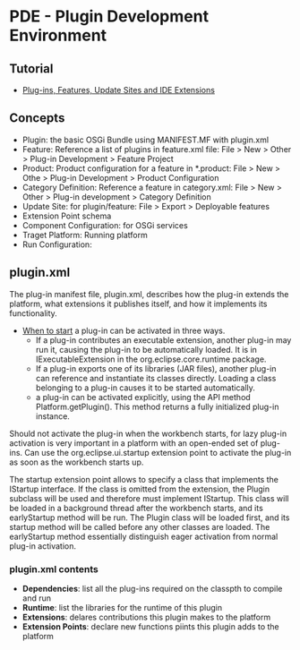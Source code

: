# PDE - Plugin Development Environment

## Tutorial
- [Plug-ins, Features, Update Sites and IDE Extensions](https://www.vogella.com/tutorials/EclipsePlugin/article.html)

## Concepts
- Plugin: the basic OSGi Bundle using MANIFEST.MF with plugin.xml
- Feature: Reference a list of plugins in feature.xml file:  File > New > Other > Plug-in Development > Feature Project
- Product: Product configuration for a feature in \*.product: File > New > Othe > Plug-in Development > Product Configuration
- Category Definition: Reference a feature in category.xml: File > New > Other > Plug-in development > Category Definition
- Update Site: for plugin/feature: File > Export > Deployable features
- Extension Point schema
- Component Configuration: for OSGi services
- Traget Platform: Running platform
- Run Configuration: 

## plugin.xml
The plug-in manifest file, plugin.xml, describes how the plug-in extends the platform, what extensions it publishes itself, and how it implements its functionality.
- [When to start](https://wiki.eclipse.org/FAQ_When_does_a_plug-in_get_started%3F)
a plug-in can be activated in three ways.
    - If a plug-in contributes an executable extension, another plug-in may run it, causing the plug-in to be automatically loaded. It is in IExecutableExtension in the org.eclipse.core.runtime package.
    - If a plug-in exports one of its libraries (JAR files), another plug-in can reference and instantiate its classes directly. Loading a class belonging to a plug-in causes it to be started automatically.
    - a plug-in can be activated explicitly, using the API method Platform.getPlugin(). This method returns a fully initialized plug-in instance.

Should not activate the plug-in when the workbench starts, for lazy plug-in activation is very important in a platform with an open-ended set of plug-ins.
Can use the org.eclipse.ui.startup extension point to activate the plug-in as soon as the workbench starts up.

The startup extension point allows to specify a class that implements the IStartup interface. If the class is omitted from the extension, the Plugin subclass will be used and therefore must implement IStartup. This class will be loaded in a background thread after the workbench starts, and its earlyStartup method will be run. The Plugin class will be loaded first, and its startup method will be called before any other classes are loaded. The earlyStartup method essentially distinguish eager activation from normal plug-in activation. 

### plugin.xml contents
- **Dependencies**: list all the plug-ins required on the classpth to compile and run
- **Runtime**: list the libraries for the runtime of this plugin
- **Extensions**: delares contributions this plugin makes to the platform
- **Extension Points**: declare new functions piints this plugin adds to the platform
